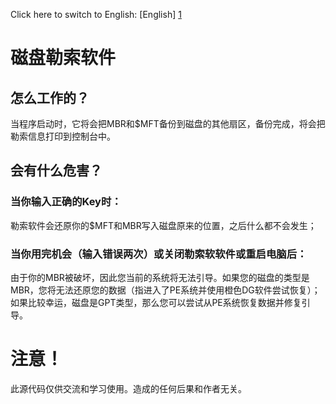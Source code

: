 Click here to switch to English: [English] [1]
# 磁盘勒索软件
## 怎么工作的？
当程序启动时，它将会把MBR和$MFT备份到磁盘的其他扇区，备份完成，将会把勒索信息打印到控制台中。
## 会有什么危害？
### 当你输入正确的Key时：
勒索软件会还原你的$MFT和MBR写入磁盘原来的位置，之后什么都不会发生；
### 当你用完机会（输入错误两次）或关闭勒索软软件或重启电脑后：
由于你的MBR被破坏，因此您当前的系统将无法引导。如果您的磁盘的类型是MBR，您将无法还原您的数据（指进入了PE系统并使用橙色DG软件尝试恢复）；
如果比较幸运，磁盘是GPT类型，那么您可以尝试从PE系统恢复数据并修复引导。
# 注意！
此源代码仅供交流和学习使用。造成的任何后果和作者无关。

[1]: https://github.com/RCH2010/Disk-MBR-and-MFT-Ransomware/blob/main/README.md
